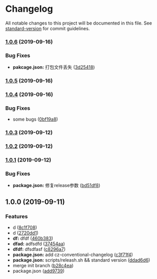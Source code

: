 # Changelog

All notable changes to this project will be documented in this file. See [standard-version](https://github.com/conventional-changelog/standard-version) for commit guidelines.

### [1.0.6](https://github.com/slevin57/vue-directive-kit/compare/v1.0.5...v1.0.6) (2019-09-16)


### Bug Fixes

* **pakcage.json:** 打包文件丢失 ([3d25418](https://github.com/slevin57/vue-directive-kit/commit/3d25418))

### [1.0.5](https://github.com/slevin57/vue-directive-kit/compare/v1.0.4...v1.0.5) (2019-09-16)

### [1.0.4](https://github.com/slevin57/vue-directive-kit/compare/v1.0.3...v1.0.4) (2019-09-16)


### Bug Fixes

* some bugs ([0bf19a8](https://github.com/slevin57/vue-directive-kit/commit/0bf19a8))

### [1.0.3](https://github.com/slevin57/vue-directive-kit/compare/v1.0.2...v1.0.3) (2019-09-12)

### [1.0.2](https://github.com/slevin57/vue-directive-kit/compare/v1.0.1...v1.0.2) (2019-09-12)

### [1.0.1](https://github.com/slevin57/vue-directive-kit/compare/v1.0.0...v1.0.1) (2019-09-12)


### Bug Fixes

* **package.json:** 修复release参数 ([bd51df8](https://github.com/slevin57/vue-directive-kit/commit/bd51df8))

## 1.0.0 (2019-09-11)


### Features

* d ([8c1f708](https://github.com/slevin57/vue-directive-kit/commit/8c1f708))
* d ([2720dd1](https://github.com/slevin57/vue-directive-kit/commit/2720dd1))
* **df:** dfdf ([460b383](https://github.com/slevin57/vue-directive-kit/commit/460b383))
* **dfad:** adfsdfd ([37454aa](https://github.com/slevin57/vue-directive-kit/commit/37454aa))
* **dfdf:** dfsdfasf ([c8296a7](https://github.com/slevin57/vue-directive-kit/commit/c8296a7))
* **package.json:** add cz-conventional-changelog ([c3f71f4](https://github.com/slevin57/vue-directive-kit/commit/c3f71f4))
* **package.json:** scripts/releash.sh && standard version ([ddad6d6](https://github.com/slevin57/vue-directive-kit/commit/ddad6d6))
* merge init branch ([b28c4ea](https://github.com/slevin57/vue-directive-kit/commit/b28c4ea))
* package.json ([add9739](https://github.com/slevin57/vue-directive-kit/commit/add9739))
